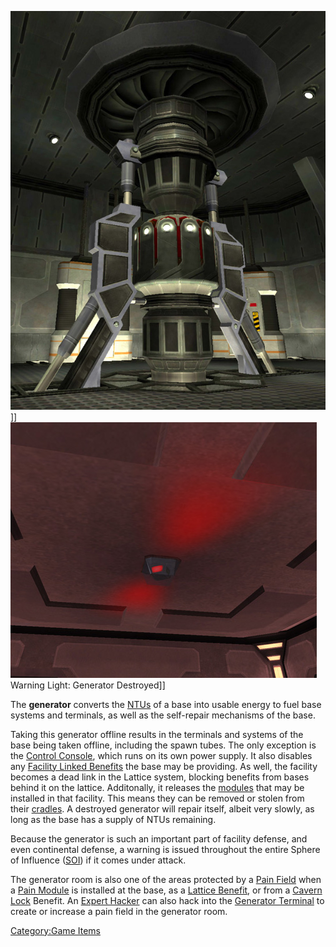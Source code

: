 ![](images/Generator.jpg "fig:Generator.jpg")\]\]
![](images/Power_light.jpg "fig:Power_light.jpg") Warning Light: Generator
Destroyed\]\]

The **generator** converts the [NTUs](NTU.md) of a base into
usable energy to fuel base systems and terminals, as well as the
self-repair mechanisms of the base.

Taking this generator offline results in the terminals and systems of
the base being taken offline, including the spawn tubes. The only
exception is the [Control Console](Control_Console.md), which
runs on its own power supply. It also disables any [Facility Linked
Benefits](Facility_Linked_Benefit.md) the base may be providing.
As well, the facility becomes a dead link in the Lattice system,
blocking benefits from bases behind it on the lattice. Additonally, it
releases the [modules](modules.md) that may be installed in that
facility. This means they can be removed or stolen from their
[cradles](Module_Cradle.md). A destroyed generator will repair
itself, albeit very slowly, as long as the base has a supply of NTUs
remaining.

Because the generator is such an important part of facility defense, and
even continental defense, a warning is issued throughout the entire
Sphere of Influence ([SOI](SOI.md)) if it comes under attack.

The generator room is also one of the areas protected by a [Pain
Field](Pain_Field.md) when a [Pain
Module](Pain_Module.md) is installed at the base, as a [Lattice
Benefit](Facility_Linked_Benefit.md), or from a [Cavern
Lock](Cavern_Lock.md) Benefit. An [Expert
Hacker](Expert_Hacking.md) can also hack into the [Generator
Terminal](Generator_Terminal.md) to create or increase a pain
field in the generator room.

[Category:Game Items](Category:Game_Items.md)
